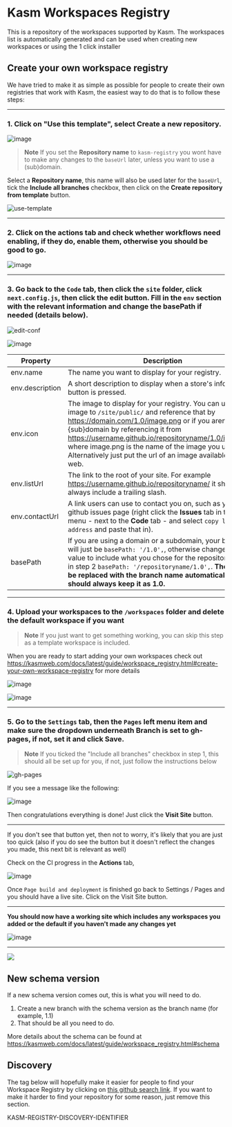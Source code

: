 # Kasm Workspaces Registry

This is a repository of the workspaces supported by Kasm. The workspaces list is automatically generated and can be used when creating new workspaces or using the 1 click installer

## Create your own workspace registry

We have tried to make it as simple as possible for people to create their own registries that work with Kasm, the easiest way to do that is to follow these steps:

---

### 1. Click on "Use this template", select Create a new repository. 

![image](https://user-images.githubusercontent.com/5698566/230080486-08d4c678-a0bd-4f30-863b-5f7f0bb9182f.png)


> **Note**
> If you set the **Repository name** to `kasm-registry` you wont have to make any changes to the `baseUrl` later, unless you want to use a (sub)domain.

Select a **Repository name**, this name will also be used later for the `baseUrl`, tick the **Include all branches** checkbox, then click on the **Create repository from template** button.

![use-template](https://user-images.githubusercontent.com/5698566/230080115-e81a5663-5752-44fc-94a5-ea7721e5745b.gif)

---

### 2. Click on the actions tab and check whether workflows need enabling, if they do, enable them, otherwise you should be good to go.

![image](https://user-images.githubusercontent.com/5698566/230056251-09d722e8-41d8-4adf-b166-b623624e19ec.png)

---

### 3. Go back to the `Code` tab, then click the `site` folder, click `next.config.js`, then click the edit button. Fill in the `env` section with the relevant information and change the basePath if needed (details below).

![edit-conf](https://user-images.githubusercontent.com/5698566/230075839-ec698589-1276-4163-bd5e-34642a108e7f.gif)

![image](https://user-images.githubusercontent.com/5698566/230057592-a6fbde4d-2bda-44ca-b77d-62c58ed97cc4.png)

| Property  | Description |
| --------- | ----------- |
| env.name  | The name you want to display for your registry. |
| env.description  | A short description to display when a store's information button is pressed. |
| env.icon  | The image to display for your registry. You can upload an image to `/site/public/` and reference that by https://domain.com/1.0/image.png or if you aren't using a {sub}domain by referencing it from https://username.github.io/repositoryname/1.0/image.png where image.png is the name of the image you uploaded. Alternatively just put the url of an image available on the web. |
| env.listUrl  | The link to the root of your site. For example https://username.github.io/repositoryname/ it should always include a trailing slash. |
| env.contactUrl  | A link users can use to contact you on, such as your github issues page (right click the **Issues** tab in the top menu - next to the **Code** tab - and select `copy link address` and paste that in). |
| basePath  | If you are using a domain or a subdomain, your basePath will just be `basePath: '/1.0',`, otherwise change the value to include what you chose for the repository name in step 2 `basePath: '/repositoryname/1.0',`. **The `1.0` will be replaced with the branch name automatically, so you should always keep it as 1.0.** |

---

### 4. Upload your workspaces to the `/workspaces` folder and delete the default workspace if you want

> **Note**
> If you just want to get something working, you can skip this step as a template workspace is included.

When you are ready to start adding your own workspaces check out https://kasmweb.com/docs/latest/guide/workspace_registry.html#create-your-own-workspace-registry for more details

![image](https://user-images.githubusercontent.com/5698566/230060229-d4e0c0d9-eb94-437d-abda-fa9b751e0cce.png)

![image](https://user-images.githubusercontent.com/5698566/230060562-72a7f444-2d9e-4188-80dd-4a88af9e9e3e.png)

---

### 5. Go to the `Settings` tab, then the `Pages` left menu item and make sure the dropdown underneath **Branch** is set to gh-pages, if not, set it and click Save.

> **Note**
> If you ticked the "Include all branches" checkbox in step 1, this should all be set up for you, if not, just follow the instructions below

![gh-pages](https://user-images.githubusercontent.com/5698566/230077012-938704c4-af44-4d3c-8023-0732c34a78bc.gif)

If you see a message like the following:

![image](https://user-images.githubusercontent.com/5698566/230061310-f2883e2f-7279-45c9-8cc5-de56dcc6e03f.png)

Then congratulations everything is done! Just click the **Visit Site** button.

---

If you don't see that button yet, then not to worry, it's likely that you are just too quick (also if you do see the button but it doesn't reflect the changes you made, this next bit is relevant as well)

Check on the CI progress in the **Actions** tab, 

![image](https://user-images.githubusercontent.com/5698566/230061667-63829dbd-46f2-4f7b-96c4-0cab8279e8a6.png)

Once `Page build and deployment` is finished go back to Settings / Pages and you should have a live site. Click on the Visit Site button.

---

**You should now have a working site which includes any workspaces you added or the default if you haven't made any changes yet**

![image](https://user-images.githubusercontent.com/5698566/230064289-9e8967a1-4ff9-43f3-8495-f4170c23a80f.png)

---

[![](https://cdn.loom.com/sessions/thumbnails/256fac3d2bbb422b8e779ac1c8244d33-00001.gif)](https://www.loom.com/share/256fac3d2bbb422b8e779ac1c8244d33 "")

## New schema version

If a new schema version comes out, this is what you will need to do.

1. Create a new branch with the schema version as the branch name (for example, 1.1)
1. That should be all you need to do.

More details about the schema can be found at https://kasmweb.com/docs/latest/guide/workspace_registry.html#schema

## Discovery

The tag below will hopefully make it easier for people to find your Workspace Registry by clicking on [this github search link](https://github.com/search?q=in%3Areadme+sort%3Aupdated+-user%3Akasmtech+%22KASM-REGISTRY-DISCOVERY-IDENTIFIER%22&type=repositories). If you want to make it harder to find your repository for some reason, just remove this section.

KASM-REGISTRY-DISCOVERY-IDENTIFIER
